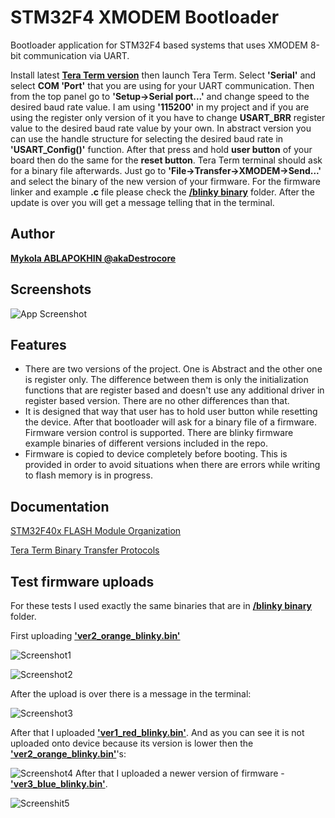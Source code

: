 
# STM32F4 XMODEM Bootloader

Bootloader application for STM32F4 based systems that uses XMODEM 8-bit communication via UART.

Install latest **[Tera Term version](https://github.com/TeraTermProject/osdn-download/releases)** then launch Tera Term. Select **'Serial'** and select **COM 'Port'** that you are using for your UART communication. Then from the top panel go to **'Setup->Serial port...'** and change speed to the desired baud rate value. I am using **'115200'** in my project and if you are using the register only version of it you have to change **USART_BRR** register value to the desired baud rate value by your own. In abstract version you can use the handle structure for selecting the desired baud rate in **'USART_Config()'** function. After that press and hold **user button** of your board then do the same for the **reset button**. Tera Term terminal should ask for a binary file afterwards. Just go to **'File->Transfer->XMODEM->Send...'** and select the binary of the new version of your firmware. For the firmware linker and example **.c** file please check the **[/blinky binary](https://github.com/akaDestrocore/STM32F407_Bootloader_Remake/tree/main/blinky%20binary)** folder. After the update is over you will get a message telling that in the terminal. 
## Author

**[Mykola ABLAPOKHIN @akaDestrocore](https://github.com/akaDestrocore)**


## Screenshots

![App Screenshot](https://i.imgur.com/gORzPKc.png)


## Features

- There are two versions of the project. One is Abstract and the other one is register only. The difference between them is only the initialization functions that are register based and doesn't use any additional driver in register based version. There are no other differences than that.
- It is designed that way that user has to hold user button while resetting the device. After that bootloader will ask for a binary file of a firmware. Firmware version control is supported. There are blinky firmware example binaries of different versions included in the repo.
- Firmware is copied to device completely before booting. This is provided in order to avoid situations when there are errors while writing to flash memory is in progress. 


## Documentation

[STM32F40x FLASH Module Organization](https://www.st.com/resource/en/reference_manual/dm00031020-stm32f405-415-stm32f407-417-stm32f427-437-and-stm32f429-439-advanced-arm-based-32-bit-mcus-stmicroelectronics.pdf#page=75&zoom=100,165,121)

[Tera Term Binary Transfer Protocols](https://ttssh2.osdn.jp/manual/4/en/reference/sourcecode.html#xyzmodem)


## Test firmware uploads

For these tests I used exactly the same binaries that are in **[/blinky binary](https://github.com/akaDestrocore/STM32F407_Bootloader_Remake/tree/main/blinky%20binary)** folder.

First uploading **['ver2_orange_blinky.bin'](https://github.com/akaDestrocore/STM32F407_Bootloader_Remake/raw/main/blinky%20binary/ver2_orange_blinky.bin)** 

![Screenshot1](https://i.imgur.com/woTcT05.png)

![Screenshot2](https://i.imgur.com/RPyIy3A.png)



After the upload is over there is a message in the terminal:

![Screenshot3](https://i.imgur.com/IcTk2Q6.png)

After that I uploaded **['ver1_red_blinky.bin'](https://github.com/akaDestrocore/STM32F407_Bootloader_Remake/raw/main/blinky%20binary/ver1_red_blinky.bin)**. And as you can see it is not uploaded onto device because its version is lower then the **['ver2_orange_blinky.bin'](https://github.com/akaDestrocore/STM32F407_Bootloader_Remake/raw/main/blinky%20binary/ver2_orange_blinky.bin)**'s:

![Screenshot4](https://i.imgur.com/5WAR5UD.png)
After that I uploaded a newer version of firmware -  **['ver3_blue_blinky.bin'](https://github.com/akaDestrocore/STM32F407_Bootloader_Remake/raw/main/blinky%20binary/ver3_blue_blinky.bin)**.

![Screenshit5](https://i.imgur.com/rkOoAmW.png)
